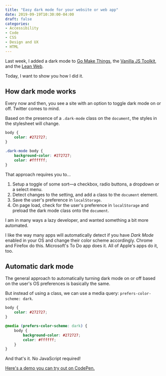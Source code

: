 ```yaml
---
title: "Easy dark mode for your website or web app"
date: 2019-09-19T10:30:00-04:00
draft: false
categories:
- Accessibility
- Code
- CSS
- Design and UX
- HTML
---
```


Last week, I added a dark mode to [Go Make Things](https://gomakethings.com/), the [Vanilla JS Toolkit](https://vanillajstoolkit.com/), and the [Lean Web](https://leanweb.dev/).

Today, I want to show you how I did it.

## How dark mode works

Every now and then, you see a site with an option to toggle dark mode on or off. Twitter comes to mind.

Based on the presence of a `.dark-mode` class on the `document`, the styles in the stylesheet will change.

```css
body {
	color: #272727;
}

.dark-mode body {
	background-color: #272727;
	color: #ffffff;
}
```

That approach requires you to...

1. Setup a toggle of some sort&mdash;a checkbox, radio buttons, a dropdown or a select menu.
2. Detect changes to the setting, and add a class to the `document` element.
3. Save the user's preference in `localStorage`.
4. On page load, check for the user's preference in `localStorage` and preload the dark mode class onto the `document`.

I am in many ways a lazy developer, and wanted something a bit more automated.

I like the way many apps will automatically detect if you have *Dark Mode* enabled in your OS and change their color scheme accordingly. Chrome and Firefox do this. Microsoft's To Do app does it. All of Apple's apps do it, too.

## Automatic dark mode

The general approach to automatically turning dark mode on or off based on the user's OS preferences is basically the same.

But instead of using a class, we can use a media query: `prefers-color-scheme: dark`.

```css
body {
	color: #272727;
}

@media (prefers-color-scheme: dark) {
	body {
		background-color: #272727;
		color: #ffffff;
	}
}
```

And that's it. No JavaScript required!

[Here's a demo you can try out on CodePen.](https://codepen.io/cferdinandi/pen/jONQEvr)